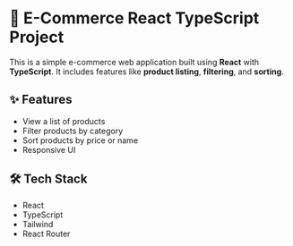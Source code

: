 # 🛒 E-Commerce React TypeScript Project

This is a simple e-commerce web application built using **React** with **TypeScript**. It includes features like **product listing**, **filtering**, and **sorting**.

## ✨ Features

- View a list of products
- Filter products by category
- Sort products by price or name
- Responsive UI

## 🛠️ Tech Stack

- React
- TypeScript
- Tailwind
- React Router
